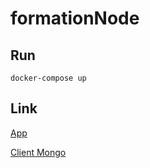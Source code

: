# formationNode


## Run
```
docker-compose up
```

## Link
[App](node.localhost)

[Client Mongo](moongo.localhost)
